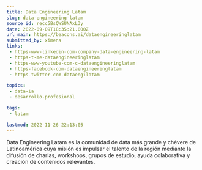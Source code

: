 ```yaml
---
title: Data Engineering Latam
slug: data-engineering-latam
source_id: recc5BsQWSUNAxL3y
date: 2022-09-09T18:35:21.000Z
url_main: https://beacons.ai/dataengineeringlatam
submitted_by: ximena
links: 
 - https-www-linkedin-com-company-data-engineering-latam
 - https-t-me-dataengineeringlatam
 - https-www-youtube-com-c-dataengineeringlatam
 - https-facebook-com-dataengineeringlatam
 - https-twitter-com-dataengilatam

topics: 
 - data-ia
 - desarrollo-profesional

tags: 
 - latam

lastmod: 2022-11-26 22:13:05
---
```


Data Engineering Latam es la comunidad de data más grande y chévere de Latinoamérica cuya misión es impulsar el talento de la región mediante la difusión de charlas, workshops, grupos de estudio, ayuda colaborativa y creación de contenidos relevantes.

